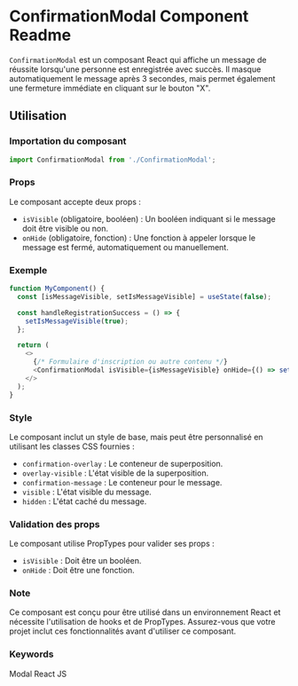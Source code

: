 # ConfirmationModal Component Readme

`ConfirmationModal` est un composant React qui affiche un message de réussite lorsqu'une personne est enregistrée avec succès. Il masque automatiquement le message après 3 secondes, mais permet également une fermeture immédiate en cliquant sur le bouton "X".

## Utilisation

### Importation du composant

```javascript
import ConfirmationModal from './ConfirmationModal';
```

### Props

Le composant accepte deux props :

- `isVisible` (obligatoire, booléen) : Un booléen indiquant si le message doit être visible ou non.
- `onHide` (obligatoire, fonction) : Une fonction à appeler lorsque le message est fermé, automatiquement ou manuellement.

### Exemple

```javascript
function MyComponent() {
  const [isMessageVisible, setIsMessageVisible] = useState(false);

  const handleRegistrationSuccess = () => {
    setIsMessageVisible(true);
  };

  return (
    <>
      {/* Formulaire d'inscription ou autre contenu */}
      <ConfirmationModal isVisible={isMessageVisible} onHide={() => setIsMessageVisible(false)} />
    </>
  );
}
```

### Style

Le composant inclut un style de base, mais peut être personnalisé en utilisant les classes CSS fournies :

- `confirmation-overlay` : Le conteneur de superposition.
- `overlay-visible` : L'état visible de la superposition.
- `confirmation-message` : Le conteneur pour le message.
- `visible` : L'état visible du message.
- `hidden` : L'état caché du message.

### Validation des props

Le composant utilise PropTypes pour valider ses props :

- `isVisible` : Doit être un booléen.
- `onHide` : Doit être une fonction.

### Note

Ce composant est conçu pour être utilisé dans un environnement React et nécessite l'utilisation de hooks et de PropTypes. Assurez-vous que votre projet inclut ces fonctionnalités avant d'utiliser ce composant.

### Keywords

Modal React JS 